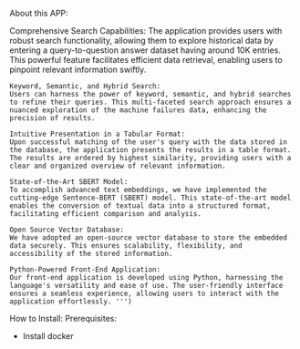 About this APP: 

Comprehensive Search Capabilities:
    The application provides users with robust search functionality, allowing them to explore historical data by entering a query-to-question answer dataset having around 10K entries. This powerful feature facilitates efficient data retrieval, enabling users to pinpoint relevant information swiftly.

    Keyword, Semantic, and Hybrid Search:
    Users can harness the power of keyword, semantic, and hybrid searches to refine their queries. This multi-faceted search approach ensures a nuanced exploration of the machine failures data, enhancing the precision of results.

    Intuitive Presentation in a Tabular Format:
    Upon successful matching of the user's query with the data stored in the database, the application presents the results in a table format. The results are ordered by highest similarity, providing users with a clear and organized overview of relevant information.

    State-of-the-Art SBERT Model:
    To accomplish advanced text embeddings, we have implemented the cutting-edge Sentence-BERT (SBERT) model. This state-of-the-art model enables the conversion of textual data into a structured format, facilitating efficient comparison and analysis.

    Open Source Vector Database:
    We have adopted an open-source vector database to store the embedded data securely. This ensures scalability, flexibility, and accessibility of the stored information.

    Python-Powered Front-End Application:
    Our front-end application is developed using Python, harnessing the language's versatility and ease of use. The user-friendly interface ensures a seamless experience, allowing users to interact with the application effortlessly. ''')

How to Install:
Prerequisites:
- Install docker 
